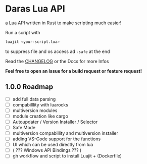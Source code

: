 # Daras Lua API

a Lua API written in Rust to make scripting much easier!

Run a script with
```sh
luajit <your-script.lua>
```

to suppress file and os access ad `-safe` at the end

Read the [CHANGELOG](./CHANGELOG.md) or the Docs for more Infos

**Feel free to open an Issue for a build request or feature request!**

## 1.0.0 Roadmap
- [ ] add full data parsing
- [ ] compabilllity with luarocks
- [ ] multiversion modules
- [ ] module creation like cargo
- [ ] Autoupdater / Version Installer / Selector
- [ ] Safe Mode
- [ ] multiversion compabillity and multiversion installer
- [ ] adding VS-Code support for the functions
- [ ] UI which can be used directly from lua
- [ ] ( ??? Windows API Bindings ??? )
- [ ] gh workflow and script to install Luajit + (Dockerfile)

<!-- ## Stats 0.1.11 -->
<!--

.\cloc . --md --out=cloc_report.md --exclude-dir=target

-->
